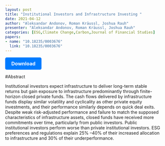 ```yaml
---
layout: post
title: "Institutional Investors and Infrastructure Investing "
date: 2021-04-12
author: "Aleksandar Andonov, Roman Kräussl, Joshua Rauh"
presenter: "Aleksandar Andonov, Roman Kräussl, Joshua Rauh"
categories: [ESG,Climate Change,Carbon,Journal of Financial Studies]
papers:
- name: "10.18235/0003676"
  link: "10.18235/0003676"
---
```


<p>
  <a href='https://papers.ssrn.com/sol3/papers.cfm?abstract_id=3245543' class='button'>
    Download
  </a>
</p>

<style>
  .button {
    display: inline-block;
    padding: 10px 20px;
    background-color: #007bff;
    color: #fff;
    text-decoration: none;
    border-radius: 5px;
    font-size: 16px;
    font-weight: bold;
  }
</style>

#Abstract
<p>Institutional investors expect infrastructure to deliver long-term stable returns but gain exposure to infrastructure predominantly through finite-horizon closed private funds. The cash flows delivered by infrastructure funds display similar volatility and cyclicality as other private equity investments, and their performance similarly depends on quick deal exits. Despite weak risk-adjusted performance and failure to match the supposed characteristics of infrastructure assets, closed funds have received more commitments over time, particularly from public investors. Public institutional investors perform worse than private institutional investors. ESG preferences and regulations explain 25%
–40%
 of their increased allocation to infrastructure and 30%
 of their underperformance.</p>
